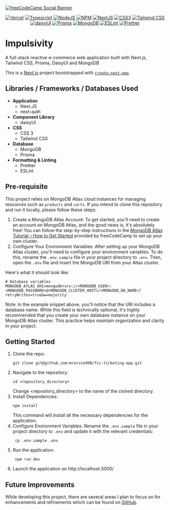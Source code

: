 [![freeCodeCamp Social Banner](https://s3.amazonaws.com/freecodecamp/wide-social-banner.png)](https://www.freecodecamp.org/)

<p style="text-align: center">
    <a href="https://vercel.com"><img src="https://img.shields.io/badge/vercel-%23000000.svg?style=for-the-badge&logo=vercel&logoColor=white" alt="Vercel"/></a>
    <a href="https://www.typescriptlang.org"><img src="https://img.shields.io/badge/typescript-%23007ACC.svg?style=for-the-badge&logo=typescript&logoColor=white" alt="Typescript"/></a>
    <a href="https://nodejs.org/en"><img src="https://img.shields.io/badge/Node%20js-339933?style=for-the-badge&logo=nodedotjs&logoColor=white" alt="NodeJS" /></a>
    <a href="https://npmjs.com"><img src="https://img.shields.io/badge/npm-CB3837?style=for-the-badge&logo=npm&logoColor=white" alt="NPM" /></a>
    <a href="https://nextjs.org"><img src="https://img.shields.io/badge/Next-black?style=for-the-badge&logo=next.js&logoColor=white" alt="NextJS" /></a>
    <a href="https://www.w3.org/Style/CSS/Overview.en.html"><img src="https://img.shields.io/badge/CSS3-1572B6?style=for-the-badge&logo=css3&logoColor=white" alt="CSS3"/></a>
    <a href="https://tailwindcss.com"><img src="https://img.shields.io/badge/tailwindcss-%2338B2AC.svg?style=for-the-badge&logo=tailwind-css&logoColor=white" alt="Tailwind CSS" /></a>
    <a href="https://daisyui.com"><img src="https://img.shields.io/badge/daisyui-5A0EF8?style=for-the-badge&logo=daisyui&logoColor=white" alt="daisyUI" /></a>
    <a href="https://www.mongodb.com"><img src="https://img.shields.io/badge/Prisma-3982CE?style=for-the-badge&logo=Prisma&logoColor=white" alt="Prisma" /></a>
    <a href="https://www.prisma.io"><img src="https://img.shields.io/badge/MongoDB-%234ea94b.svg?style=for-the-badge&logo=mongodb&logoColor=white" alt="MongoDB" /></a>
    <a href="https://eslint.org"><img src="https://img.shields.io/badge/eslint-3A33D1?style=for-the-badge&logo=eslint&logoColor=white" alt="ESLint" /></a>
    <a href="https://prettier.io"><img src="https://img.shields.io/badge/prettier-1A2C34?style=for-the-badge&logo=prettier&logoColor=F7BA3E" alt="Prettier" /></a>
</p>

# Impulsivity

A full-stack reactive e-commerce web application built with Next.js, Tailwind CSS, Prisma, DaisyUI and MongoDB

This is a [Next.js](https://nextjs.org/) project bootstrapped
with [`create-next-app`](https://github.com/vercel/next.js/tree/canary/packages/create-next-app).

## Libraries / Frameworks / Databases Used

- **Application**
    - Next.JS
    - next-auth
- **Component Library**
    - daisyUI
- **CSS**
    - CSS 3
    - Tailwind CSS
- **Database**
    - MongoDB
    - Prisma
- **Formatting & Linting**
    - Prettier
    - ESLint

## Pre-requisite

This project relies on MongoDB Atlas cloud instances for managing resources such as `products` and `carts`. If you
intend to clone this repository and run it locally, please follow these steps:

1. Create a MongoDB Atlas Account: To get started, you'll need to create an account on MongoDB Atlas, and the good news
   is, it's absolutely free! You can follow the step-by-step instructions in the
   [MongoDB Atlas Tutorial – How to Get Started](https://www.freecodecamp.org/news/get-started-with-mongodb-atlas/)
   provided by freeCodeCamp to set up your own cluster.
2. Configure Your Environment Variables: After setting up your MongoDB Atlas cluster, you'll need to configure your
   environment variables. To do this, rename the `.env.sample` file in your project directory to `.env`. Then, open the
   `.env` file and insert the MongoDB URI from your Atlas cluster.

Here's what it should look like:

```dotenv
# Database variables
MONGODB_ATLAS_URI=mongodb+srv://<MONGODB_USER>:<MONGODB_PASSWORD>@<MONGODB_CLUSTER_HOST>/<MONGODB_DB_NAME>?retryWrites=true&w=majority
```

Note: In the example snippet above, you'll notice that the URI includes a database name. While this field is technically
optional, it's highly recommended that you create your own database instance on your MongoDB Atlas cluster. This
practice helps maintain organization and clarity in your project.

## Getting Started

1. Clone the repo:
   ```git
   git clone git@github.com:mrarvind90/fcc-ticketing-app.git
   ```
2. Navigate to the repository:
    ```shell
    cd <repository_directory>
    ```
   Change <repository_directory> to the name of the cloned directory.
3. Install Dependencies:
    ```shell
    npm install
    ```
   This command will install all the necessary dependencies for the application.
4. Configure Environment Variables: Rename the `.env.sample` file in your project directory to `.env` and update
   it with the
   relevant credentials:
    ```shell
     cp .env.sample .env
    ```
5. Run the application:
    ```shell
     npm run dev
    ```
6. Launch the application on http://localhost:3000/

## Future Improvements

While developing this project, there are several areas I plan to focus on for enhancements and refinements
which can be found on [GitHub](https://github.com/mrarvind90/fcc-impulsivity/issues).
